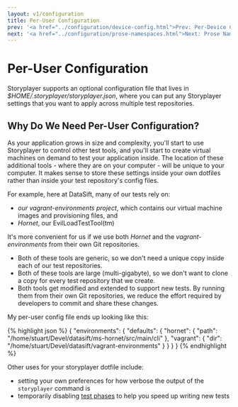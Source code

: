 ```yaml
---
layout: v1/configuration
title: Per-User Configuration
prev: '<a href="../configuration/device-config.html">Prev: Per-Device Configuration</a>'
next: '<a href="../configuration/prose-namespaces.html">Next: Prose Namespaces</a>'
---
```


# Per-User Configuration

Storyplayer supports an optional configuration file that lives in _$HOME/.storyplayer/storyplayer.json_, where you can put any Storyplayer settings that you want to apply across multiple test repositories.

## Why Do We Need Per-User Configuration?

As your application grows in size and complexity, you'll start to use Storyplayer to control other test tools, and you'll start to create virtual machines on demand to test your application inside.  The location of these additional tools - where they are on your computer - will be unique to your computer.  It makes sense to store these settings inside your own dotfiles rather than inside your test repository's config files.

For example, here at DataSift, many of our tests rely on:

* _our vagrant-environments project_, which contains our virtual machine images and provisioning files, and
* _Hornet_, our EvilLoadTestTool(tm)

It's more convenient for us if we use both _Hornet_ and the _vagrant-environments_ from their own Git repositories.

* Both of these tools are generic, so we don't need a unique copy inside each of our test repositories.
* Both of these tools are large (multi-gigabyte), so we don't want to clone a copy for every test repository that we create.
* Both tools get modified and extended to support new tests. By running them from their own Git repositories, we reduce the effort required by developers to commit and share these changes.

My per-user config file ends up looking like this:

{% highlight json %}
{
    "environments": {
        "defaults": {
            "hornet": {
                "path": "/home/stuart/Devel/datasift/ms-hornet/src/main/cli"
            },
            "vagrant": {
                "dir": "/home/stuart/Devel/datasift/vagrant-environments"
            }
        }
    }
}
{% endhighlight %}

Other uses for your storyplayer dotfile include:

* setting your own preferences for how verbose the output of the `storyplayer` command is
* temporarily disabling [test phases](test-phases.html) to help you speed up writing new tests